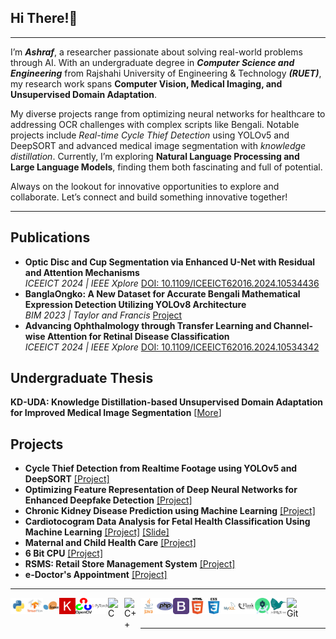 ## Hi There!👋
---

I’m ***Ashraf***, a researcher passionate about solving real-world problems through AI. With an undergraduate degree in ***Computer Science and Engineering*** from Rajshahi University of Engineering & Technology ***(RUET)***, my research work spans **Computer Vision, Medical Imaging, and Unsupervised Domain Adaptation**. 
<!--I've developed advanced frameworks for medical image segmentation and classification and worked with state-of-the-art models to enhance AI applications.-->
My diverse projects range from optimizing neural networks for healthcare to addressing OCR challenges with complex scripts like Bengali. Notable projects include *Real-time Cycle Thief Detection* using YOLOv5 and DeepSORT and advanced medical image segmentation with *knowledge distillation*. Currently, I’m exploring **Natural Language Processing and Large Language Models**, finding them both fascinating and full of potential. 

Always on the lookout for innovative opportunities to explore and collaborate. Let’s connect and build something innovative together!

---
 <!--
## EDUCATION 
- *B.Sc in Computer Science & Engineering* <img src="https://media.giphy.com/media/fYSnHlufseco8Fh93Z/giphy.gif" width="30">
  - Rajshahi University of Engineering & Technology (RUET)  
  - *CGPA:* 3.44 out of 4.00
  - *Duration:* 2019-2024

- *Higher Secondary School Certificate (HSC)*
  - Dhaka Residential Model College, Dhaka, Bangladesh
  - *GPA:* 5.00 out of 5.00
  - *Duration:* 2016-2018
- *Secondary School Certificate (SSC)*
  - Matlabgonj J.B. Pilot High School, Chandpur, Bangladesh
  - *GPA:* 5.00 out of 5.00  -->


## Publications

- **Optic Disc and Cup Segmentation via Enhanced U-Net with Residual and Attention Mechanisms**  
  *ICEEICT 2024 | IEEE Xplore* [DOI: 10.1109/ICEEICT62016.2024.10534436](https://doi.org/10.1109/ICEEICT62016.2024.10534436)  
- **BanglaOngko: A New Dataset for Accurate Bengali Mathematical Expression Detection Utilizing YOLOv8 Architecture**  
  *BIM 2023 | Taylor and Francis*  [Project](https://github.com/ashraf-ul-alam-amit/BanglaOngko)
- **Advancing Ophthalmology through Transfer Learning and Channel-wise Attention for Retinal Disease Classification**  
  *ICEEICT 2024 | IEEE Xplore* [DOI: 10.1109/ICEEICT62016.2024.10534342](https://doi.org/10.1109/ICEEICT62016.2024.10534342)  

## Undergraduate Thesis

**KD-UDA: Knowledge Distillation-based Unsupervised Domain Adaptation for Improved Medical Image Segmentation**  [[More](https://github.com/ashraf-ul-alam-amit/KD-UDA)]
<!-- - Developed the KD-UDA framework, using Knowledge Distillation to enhance segmentation model performance on diverse medical imaging datasets without labeled data from new domains, significantly improving performances for both 2D retinal fundus images and 3D MRI data (BraTS2021). -->



## Projects

- **Cycle Thief Detection from Realtime Footage using YOLOv5 and DeepSORT**  [[Project]](https://github.com/ashraf-ul-alam-amit/cycle_theif)
- **Optimizing Feature Representation of Deep Neural Networks for Enhanced Deepfake Detection** [[Project]](https://github.com/ashraf-ul-alam-amit/Deepfake-Image-Detection)  
- **Chronic Kidney Disease Prediction using Machine Learning**  [[Project]](https://github.com/ashraf-ul-alam-amit/cycle_theif)
- **Cardiotocogram Data Analysis for Fetal Health Classification Using Machine Learning** [[Project]](https://github.com/ashraf-ul-alam-amit/fetal_health) [[Slide]](https://github.com/ashraf-ul-alam-amit/fetal_health/blob/master/fetal_health.pdf)  
- **Maternal and Child Health Care**  [[Project]](https://github.com/ashraf-ul-alam-amit/Maternal_Care)
- **6 Bit CPU** [[Project]](https://github.com/ashraf-ul-alam-amit/6-Bit-CPU)
- **RSMS: Retail Store Management System**  [[Project]](https://github.com/ashraf-ul-alam-amit/Retail-Store-Management-System)
- **e-Doctor's Appointment**  [[Project]](https://github.com/ashraf-ul-alam-amit/eDoctor-sAppointment)



<!-- 
## Technical Skills and Interests

- **Research Areas**: Computer Vision, Domain Adaptation, Object Detection, NLP, LLM, Transfer & Conventional Learning
- **Programming**: Python, C, C++, Java, PHP
- **Frameworks**: TensorFlow, Scikit-Learn, Keras, OpenCV, PyTorch, Bootstrap
- **Web & Databases**: HTML, CSS, PHP, MySQL
- **Technologies**: Flask, Android Studio, LaTeX, Git
-->
---

<img align="left" alt="Python" width="26px" src="https://raw.githubusercontent.com/github/explore/master/topics/python/python.png" /> <img align="left" alt="TensorFlow" width="26px" src="https://raw.githubusercontent.com/github/explore/master/topics/tensorflow/tensorflow.png" /> <img align="left" alt="Scikit-Learn" width="26px" src="https://raw.githubusercontent.com/github/explore/master/topics/scikit-learn/scikit-learn.png" /> <img align="left" alt="Keras" width="26px" src="https://raw.githubusercontent.com/github/explore/master/topics/keras/keras.png" /> <img align="left" alt="OpenCV" width="26px" src="https://raw.githubusercontent.com/github/explore/master/topics/opencv/opencv.png" /> <img align="left" alt="PyTorch" width="26px" src="https://raw.githubusercontent.com/github/explore/master/topics/pytorch/pytorch.png" /><img align="left" alt="C" width="26px" src="https://raw.githubusercontent.com/jmnote/z-icons/master/svg/c.svg" /> <img align="left" alt="C++" width="26px" src="https://raw.githubusercontent.com/jmnote/z-icons/master/svg/cpp.svg" /> <img align="left" alt="Java" width="26px" src="https://raw.githubusercontent.com/github/explore/master/topics/java/java.png" /> <img align="left" alt="PHP" width="26px" src="https://raw.githubusercontent.com/github/explore/master/topics/php/php.png" />  <img align="left" alt="Bootstrap" width="26px" src="https://raw.githubusercontent.com/github/explore/master/topics/bootstrap/bootstrap.png" /> <img align="left" alt="HTML5" width="26px" src="https://raw.githubusercontent.com/github/explore/master/topics/html/html.png" /> <img align="left" alt="CSS3" width="26px" src="https://raw.githubusercontent.com/github/explore/master/topics/css/css.png" /> <img align="left" alt="MySQL" width="26px" src="https://raw.githubusercontent.com/github/explore/master/topics/mysql/mysql.png" /> <img align="left" alt="Flask" width="26px" src="https://raw.githubusercontent.com/github/explore/master/topics/flask/flask.png" /> <img align="left" alt="Android Studio" width="26px" src="https://raw.githubusercontent.com/github/explore/master/topics/android-studio/android-studio.png" /> <img align="left" alt="LaTeX" width="26px" src="https://raw.githubusercontent.com/github/explore/master/topics/latex/latex.png" /> <img align="left" alt="Git" width="26px" src="https://raw.githubusercontent.com/jmnote/z-icons/master/svg/git.svg" /> <br /> <br /> <hr />



<!--
### GitHub Stats

![Ashraf's GitHub Stats](https://github-readme-stats.vercel.app/api?username=ashraf-ul-alam-amit&count_private=true)
![Ashraf's GitHub Streak Stats](https://github-readme-streak-stats-peach.vercel.app?user=ashraf-ul-alam-amit)




**ashraf-ul-alam-amit/ashraf-ul-alam-amit** is a ✨ _special_ ✨ repository because its `README.md` (this file) appears on your GitHub profile.

Here are some ideas to get you started:

- 🔭 I’m currently working on ...
- 🌱 I’m currently learning ...
- 👯 I’m looking to collaborate on ...
- 🤔 I’m looking for help with ...
- 💬 Ask me about ...
- 📫 How to reach me: ...
- 😄 Pronouns: ...
- ⚡ Fun fact: ...
-->
